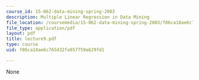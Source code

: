 ```yaml
---
course_id: 15-062-data-mining-spring-2003
description: Multiple Linear Regression in Data Mining
file_location: /coursemedia/15-062-data-mining-spring-2003/f86ca18ae6c765d32fa957759a629fd1_lecture9.pdf
file_type: application/pdf
layout: pdf
title: lecture9.pdf
type: course
uid: f86ca18ae6c765d32fa957759a629fd1

---
```

None